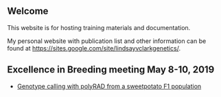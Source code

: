 ## Welcome

This website is for hosting training materials and documentation.

My personal website with publication list and other information can be found
at <https://sites.google.com/site/lindsayvclarkgenetics/>.

## Excellence in Breeding meeting May 8-10, 2019

* [Genotype calling with polyRAD from a sweetpotato F1 population](excellence_in_breeding/sweetpotato_F1_polyRAD_tutorial.html)
